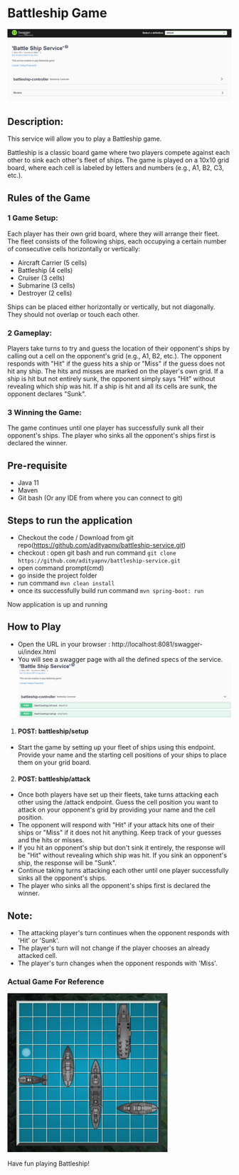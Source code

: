 # Battleship Game
![img.png](src/main/resources/img2.png)
## Description:
This service will allow you to play a Battleship game.

Battleship is a classic board game where two players compete against each other to sink each other's fleet of ships. 
The game is played on a 10x10 grid board, where each cell is labeled by letters and numbers (e.g., A1, B2, C3, etc.).

## Rules of the Game

### 1 Game Setup:

Each player has their own grid board, where they will arrange their fleet.
The fleet consists of the following ships, each occupying a certain number of consecutive cells horizontally or vertically:
- Aircraft Carrier (5 cells)
- Battleship (4 cells)
- Cruiser (3 cells)
- Submarine (3 cells)
- Destroyer (2 cells)

Ships can be placed either horizontally or vertically, but not diagonally. They should not overlap or touch each other.

### 2 Gameplay:

Players take turns to try and guess the location of their opponent's ships by calling out a cell on the opponent's grid (e.g., A1, B2, etc.).
The opponent responds with "Hit" if the guess hits a ship or "Miss" if the guess does not hit any ship. The hits and misses are marked on the player's own grid.
If a ship is hit but not entirely sunk, the opponent simply says "Hit" without revealing which ship was hit. If a ship is hit and all its cells are sunk, the opponent declares "Sunk".

### 3 Winning the Game:

The game continues until one player has successfully sunk all their opponent's ships.
The player who sinks all the opponent's ships first is declared the winner.

## Pre-requisite

- Java 11
- Maven
- Git bash (Or any IDE from where you can connect to git)

## Steps to run the application

- Checkout the code / Download from git repo(https://github.com/adityapnv/battleship-service.git)
- checkout : open git bash and run command `git clone https://github.com/adityapnv/battleship-service.git`
- open command prompt(cmd)
- go inside the project folder
- run command `mvn clean install`
- once its successfully build run command `mvn spring-boot: run`

Now application is up and running


## How to Play

- Open the URL in your browser : http://localhost:8081/swagger-ui/index.html
- You will see a swagger page with all the defined specs of the service.
![img_1.png](src/main/resources/img_1.png)

1. #### POST: battleship/setup
- Start the game by setting up your fleet of ships using this endpoint. Provide your name and the starting cell positions of your ships to place them on your grid board.

2. #### POST: battleship/attack
- Once both players have set up their fleets, take turns attacking each other using the /attack endpoint. Guess the cell position you want to attack on your opponent's grid by providing your name and the cell position.
- The opponent will respond with "Hit" if your attack hits one of their ships or "Miss" if it does not hit anything. Keep track of your guesses and the hits or misses.
- If you hit an opponent's ship but don't sink it entirely, the response will be "Hit" without revealing which ship was hit. If you sink an opponent's ship, the response will be "Sunk".
- Continue taking turns attacking each other until one player successfully sinks all the opponent's ships.
- The player who sinks all the opponent's ships first is declared the winner.

## Note:
- The attacking player's turn continues when the opponent responds with 'Hit' or 'Sunk'.
- The player's turn will not change if the player chooses an already attacked cell.
- The player's turn changes when the opponent responds with 'Miss'.

### Actual Game For Reference
![img.png](src/main/resources/img3.png)

Have fun playing Battleship!






